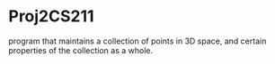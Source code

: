 # Proj2CS211
program that maintains a collection of points in 3D 
space, and certain properties of the collection as a whole. 
